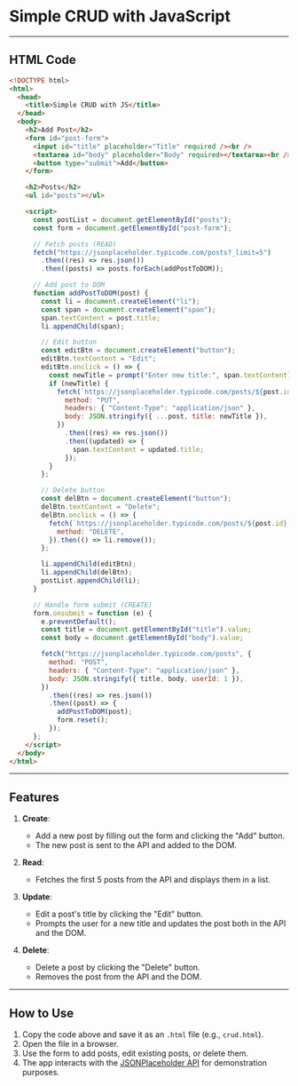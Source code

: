 # Simple CRUD with JavaScript

---

## HTML Code

```html
<!DOCTYPE html>
<html>
  <head>
    <title>Simple CRUD with JS</title>
  </head>
  <body>
    <h2>Add Post</h2>
    <form id="post-form">
      <input id="title" placeholder="Title" required /><br />
      <textarea id="body" placeholder="Body" required></textarea><br />
      <button type="submit">Add</button>
    </form>

    <h2>Posts</h2>
    <ul id="posts"></ul>

    <script>
      const postList = document.getElementById("posts");
      const form = document.getElementById("post-form");

      // Fetch posts (READ)
      fetch("https://jsonplaceholder.typicode.com/posts?_limit=5")
        .then((res) => res.json())
        .then((posts) => posts.forEach(addPostToDOM));

      // Add post to DOM
      function addPostToDOM(post) {
        const li = document.createElement("li");
        const span = document.createElement("span");
        span.textContent = post.title;
        li.appendChild(span);

        // Edit button
        const editBtn = document.createElement("button");
        editBtn.textContent = "Edit";
        editBtn.onclick = () => {
          const newTitle = prompt("Enter new title:", span.textContent);
          if (newTitle) {
            fetch(`https://jsonplaceholder.typicode.com/posts/${post.id}`, {
              method: "PUT",
              headers: { "Content-Type": "application/json" },
              body: JSON.stringify({ ...post, title: newTitle }),
            })
              .then((res) => res.json())
              .then((updated) => {
                span.textContent = updated.title;
              });
          }
        };

        // Delete button
        const delBtn = document.createElement("button");
        delBtn.textContent = "Delete";
        delBtn.onclick = () => {
          fetch(`https://jsonplaceholder.typicode.com/posts/${post.id}`, {
            method: "DELETE",
          }).then(() => li.remove());
        };

        li.appendChild(editBtn);
        li.appendChild(delBtn);
        postList.appendChild(li);
      }

      // Handle form submit (CREATE)
      form.onsubmit = function (e) {
        e.preventDefault();
        const title = document.getElementById("title").value;
        const body = document.getElementById("body").value;

        fetch("https://jsonplaceholder.typicode.com/posts", {
          method: "POST",
          headers: { "Content-Type": "application/json" },
          body: JSON.stringify({ title, body, userId: 1 }),
        })
          .then((res) => res.json())
          .then((post) => {
            addPostToDOM(post);
            form.reset();
          });
      };
    </script>
  </body>
</html>
```

---

## Features

1. **Create**:

   - Add a new post by filling out the form and clicking the "Add" button.
   - The new post is sent to the API and added to the DOM.

2. **Read**:

   - Fetches the first 5 posts from the API and displays them in a list.

3. **Update**:

   - Edit a post's title by clicking the "Edit" button.
   - Prompts the user for a new title and updates the post both in the API and the DOM.

4. **Delete**:
   - Delete a post by clicking the "Delete" button.
   - Removes the post from the API and the DOM.

---

## How to Use

1. Copy the code above and save it as an `.html` file (e.g., `crud.html`).
2. Open the file in a browser.
3. Use the form to add posts, edit existing posts, or delete them.
4. The app interacts with the [JSONPlaceholder API](https://jsonplaceholder.typicode.com/) for demonstration purposes.
